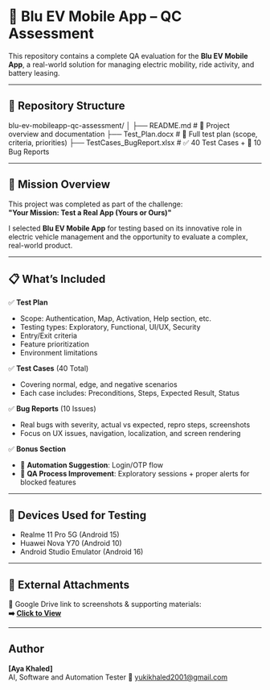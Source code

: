 # 🚗 Blu EV Mobile App – QC Assessment

This repository contains a complete QA evaluation for the **Blu EV Mobile App**, a real-world solution for managing electric mobility, ride activity, and battery leasing.

---

## 📁 Repository Structure
blu-ev-mobileapp-qc-assessment/
│
├── README.md                        # 📘 Project overview and documentation
├── Test_Plan.docx                   # 🧪 Full test plan (scope, criteria, priorities)
├── TestCases_BugReport.xlsx         # ✅ 40 Test Cases + 🐞 10 Bug Reports


---

## 🎯 Mission Overview

This project was completed as part of the challenge:  
**"Your Mission: Test a Real App (Yours or Ours)"**

I selected **Blu EV Mobile App** for testing based on its innovative role in electric vehicle management and the opportunity to evaluate a complex, real-world product.

---

## 📋 What’s Included

✅ **Test Plan**  
- Scope: Authentication, Map, Activation, Help section, etc.  
- Testing types: Exploratory, Functional, UI/UX, Security  
- Entry/Exit criteria  
- Feature prioritization  
- Environment limitations

✅ **Test Cases** (40 Total)  
- Covering normal, edge, and negative scenarios  
- Each case includes: Preconditions, Steps, Expected Result, Status

✅ **Bug Reports** (10 Issues)  
- Real bugs with severity, actual vs expected, repro steps, screenshots  
- Focus on UX issues, navigation, localization, and screen rendering

✅ **Bonus Section**  
- 🔁 **Automation Suggestion**: Login/OTP flow  
- 🚀 **QA Process Improvement**: Exploratory sessions + proper alerts for blocked features

---

## 📱 Devices Used for Testing

- Realme 11 Pro 5G (Android 15)
- Huawei Nova Y70 (Android 10)
- Android Studio Emulator (Android 16)

---

## 📎 External Attachments

📂 Google Drive link to screenshots & supporting materials:  
**➡️ [Click to View]([https://your-google-drive-link.com](https://drive.google.com/drive/folders/1kw_5jjAmd0-xnutaGOT9GlmxU1Babvk6?usp=sharing))**

---

## Author

**[Aya Khaled]**  
AI, Software and Automation Tester
📧 yukikhaled2001@gmail.com  





